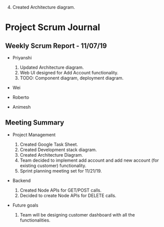 4. Created Architecture diagram.
# Project Scrum Journal

## Weekly Scrum Report - 11/07/19

* Priyanshi
  1. Updated Architecture diagram.
  2. Web UI designed for Add Account functionality.
  3. TODO: Component diagram, deployment diagram. 
  

* Wei
  

* Roberto


* Animesh

## Meeting Summary

* Project Management
  1. Created Google Task Sheet.
  2. Created Development stack diagram.
  3. Created Architecture Diagram.
  4. Team decided to implement add account and add new account (for existing customer) functionality. 
  4. Sprint planning meeting set for 11/21/19.
* Backend
  1. Created Node APIs for GET/POST calls.
  2. Decided to create Node APIs for DELETE calls.
  
* Future goals
  1. Team will be designing customer dashboard with all the functionalities.
